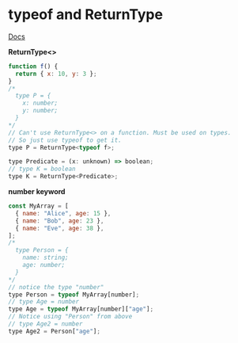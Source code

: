 # typeof and ReturnType

[Docs](https://www.typescriptlang.org/docs/handbook/2/typeof-types.html)

__ReturnType<>__

```js
function f() {
  return { x: 10, y: 3 };
}
/*
  type P = {
    x: number;
    y: number;
  }
*/
// Can't use ReturnType<> on a function. Must be used on types.
// So just use typeof to get it.
type P = ReturnType<typeof f>;
```

```js
type Predicate = (x: unknown) => boolean;
// type K = boolean
type K = ReturnType<Predicate>;
```

__number keyword__

```js
const MyArray = [
  { name: "Alice", age: 15 },
  { name: "Bob", age: 23 },
  { name: "Eve", age: 38 },
];
/*
  type Person = {
    name: string;
    age: number;
  }
*/
// notice the type "number"
type Person = typeof MyArray[number];
// type Age = number
type Age = typeof MyArray[number]["age"];
// Notice using "Person" from above
// type Age2 = number
type Age2 = Person["age"];
```